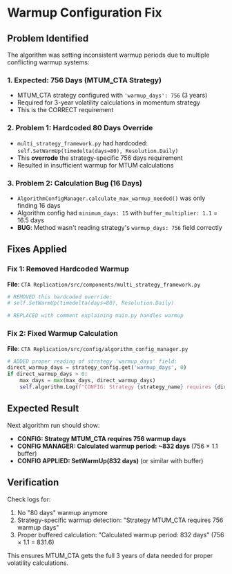 # Warmup Configuration Fix

## Problem Identified

The algorithm was setting inconsistent warmup periods due to multiple conflicting warmup systems:

### 1. **Expected: 756 Days (MTUM_CTA Strategy)**
- MTUM_CTA strategy configured with `'warmup_days': 756` (3 years)
- Required for 3-year volatility calculations in momentum strategy
- This is the CORRECT requirement

### 2. **Problem 1: Hardcoded 80 Days Override**
- `multi_strategy_framework.py` had hardcoded: `self.SetWarmUp(timedelta(days=80), Resolution.Daily)`
- This **overrode** the strategy-specific 756 days requirement
- Resulted in insufficient warmup for MTUM calculations

### 3. **Problem 2: Calculation Bug (16 Days)**
- `AlgorithmConfigManager.calculate_max_warmup_needed()` was only finding 16 days
- Algorithm config had `minimum_days: 15` with `buffer_multiplier: 1.1` = 16.5 days
- **BUG**: Method wasn't reading strategy's `warmup_days: 756` field correctly

## Fixes Applied

### Fix 1: Removed Hardcoded Warmup
**File**: `CTA Replication/src/components/multi_strategy_framework.py`
```python
# REMOVED this hardcoded override:
# self.SetWarmUp(timedelta(days=80), Resolution.Daily)

# REPLACED with comment explaining main.py handles warmup
```

### Fix 2: Fixed Warmup Calculation
**File**: `CTA Replication/src/config/algorithm_config_manager.py`
```python
# ADDED proper reading of strategy 'warmup_days' field:
direct_warmup_days = strategy_config.get('warmup_days', 0)
if direct_warmup_days > 0:
    max_days = max(max_days, direct_warmup_days)
    self.algorithm.Log(f"CONFIG: Strategy {strategy_name} requires {direct_warmup_days} warmup days")
```

## Expected Result

Next algorithm run should show:
- **CONFIG: Strategy MTUM_CTA requires 756 warmup days**
- **CONFIG MANAGER: Calculated warmup period: ~832 days** (756 × 1.1 buffer)
- **CONFIG APPLIED: SetWarmUp(832 days)** (or similar with buffer)

## Verification

Check logs for:
1. No "80 days" warmup anymore
2. Strategy-specific warmup detection: "Strategy MTUM_CTA requires 756 warmup days"
3. Proper buffered calculation: "Calculated warmup period: 832 days" (756 × 1.1 = 831.6)

This ensures MTUM_CTA gets the full 3 years of data needed for proper volatility calculations. 